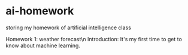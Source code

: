 # ai-homework
storing my homework of artificial intelligence class

Homework 1: weather forecast\n
Introduction: It's my first time to get to know about machine learning.
